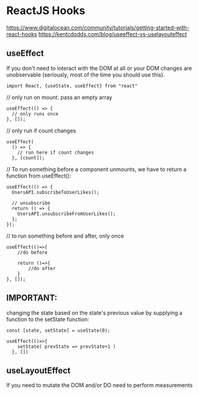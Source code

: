 # ReactJS Hooks

https://www.digitalocean.com/community/tutorials/getting-started-with-react-hooks
https://kentcdodds.com/blog/useeffect-vs-uselayouteffect

## useEffect
If you don't need to interact with the DOM at all or your DOM changes are unobservable (seriously, most of the time you should use this).

```
import React, {useState, useEffect} from "react"
```

// only run on mount. pass an empty array
```
useEffect(() => {
  // only runs once
}, []);
```

// only run if count changes
```
useEffect(
  () => {
    // run here if count changes
  }, [count]);
```

// To run something before a component unmounts, we have to return a function from useEffect():
```
useEffect(() => {
  UsersAPI.subscribeToUserLikes();

  // unsubscribe
  return () => {
    UsersAPI.unsubscribeFromUserLikes();
  };
});
```

// to run something before and after, only once
```
useEffect(()=>{
	//do before

	return ()=>{
		//do after
	}
}, []);
```

## IMPORTANT:

changing the state based on the state's previous value by supplying a function to the setState function:
```
const [state, setState] = useState(0);

useEffect(()=>{
    setState( prevState => prevState+1 )
  }, [])
```

## useLayoutEffect
If you need to mutate the DOM and/or DO need to perform measurements